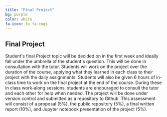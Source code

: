 ```yaml
---
title: "Final Project"
bg: purple
color: white
fa-icon: fa fa-cogs
---
```


## Final Project

Student's final Project topic will be decided on in the first week and ideally fall under the 
umbrella of the student's question. This will be done in consultation with the tutor. 
Students will work on the project over the duration of the course, applying what they 
learned in each class to their project with the daily assignments. Students will also be 
given 6 hours of in-class time to work on the final project at the end of the course. 
During these in class work-along sessions, students are encouraged to consult the tutor 
and each other for help when needed. The project will be done under version control and 
submitted as a repository to Github. This assessment will consist of a proposal (5%), the 
public repository (5%), a final written report (10%), and Jupyter notebook presentation of 
the project (5%).